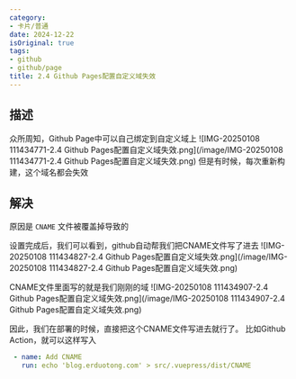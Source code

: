 ```yaml
---
category:
- 卡片/普通
date: 2024-12-22
isOriginal: true
tags:
- github
- github/page
title: 2.4 Github Pages配置自定义域失效
---
```

## 描述
众所周知，Github Page中可以自己绑定到自定义域上
![IMG-20250108 111434771-2.4 Github Pages配置自定义域失效.png](/image/IMG-20250108 111434771-2.4 Github Pages配置自定义域失效.png)
但是有时候，每次重新构建，这个域名都会失效
## 解决
原因是 `CNAME` 文件被覆盖掉导致的

设置完成后，我们可以看到，github自动帮我们把CNAME文件写了进去
![IMG-20250108 111434827-2.4 Github Pages配置自定义域失效.png](/image/IMG-20250108 111434827-2.4 Github Pages配置自定义域失效.png)

CNAME文件里面写的就是我们刚刚的域
![IMG-20250108 111434907-2.4 Github Pages配置自定义域失效.png](/image/IMG-20250108 111434907-2.4 Github Pages配置自定义域失效.png)

因此，我们在部署的时候，直接把这个CNAME文件写进去就行了。
比如Github Action，就可以这样写入
```yaml
 - name: Add CNAME
   run: echo 'blog.erduotong.com' > src/.vuepress/dist/CNAME
```